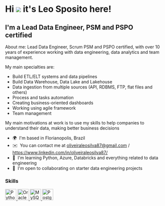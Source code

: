 Hi ![](https://user-images.githubusercontent.com/18350557/176309783-0785949b-9127-417c-8b55-ab5a4333674e.gif) it's Leo Sposito here!
================================================================================================================================

I'm a Lead Data Engineer, PSM and PSPO certified
------------------------------------

About me: Lead Data Engineer, Scrum PSM and PSPO certified, with over 10 years of experience working with data engineering, data analytics and team management.

My main specialties are:
  - Build ETL/ELT systems and data pipelines
  - Build Data Warehouse, Data Lake and Lakehouse
  - Data ingestion from multiple sources (API, RDBMS, FTP, flat files and others)
  - Process and tasks automation
  - Creating business-oriented dashboards
  - Working using agile framework
  - Team management


My main motivations at work is to use my skills to help companies to understand their data, making better business decisions


*   🌍  I'm based in Florianopolis, Brazil
*   ✉️  You can contact me at [oliveiraleosilva87@gmail.com](mailto:oliveiraleosilva87@gmail.com) / https://www.linkedin.com/in/oliveiraleosilva87/
*   🧠  I'm learning Python, Azure, Databricks and everything related to data engineering
*   🤝  I'm open to collaborating on starter data engineering projects


### Skills


<p align="left">
    <a href="https://www.python.org/" rel="noreferrer" target="_blank">
        <img alt="Python" height="36" src="https://raw.githubusercontent.com/danielcranney/readme-generator/main/public/icons/skills/python-colored.svg" width="36"/>
    </a>
    <a href="https://www.oracle.com/uk/index.html" rel="noreferrer" target="_blank">
        <img alt="Oracle" height="36" src="https://raw.githubusercontent.com/danielcranney/readme-generator/main/public/icons/skills/oracle-colored.svg" width="36"/>
    </a>
    <a href="https://www.mysql.com/" rel="noreferrer" target="_blank">
        <img alt="MySQL" height="36" src="https://raw.githubusercontent.com/danielcranney/readme-generator/main/public/icons/skills/mysql-colored.svg" width="36"/>
    </a>
    <a href="https://www.postgresql.org/" rel="noreferrer" target="_blank">
        <img alt="PostgreSQL" height="36" src="https://raw.githubusercontent.com/danielcranney/readme-generator/main/public/icons/skills/postgresql-colored.svg" width="36"/>
</p>
                    
